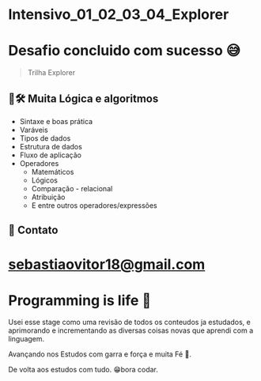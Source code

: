 
# Intensivo_01_02_03_04_Explorer

# Desafio concluido com sucesso 😅

> Trilha Explorer
## 🧰🛠️ Muita Lógica e algoritmos

- Sintaxe e boas prática
- Varáveis
- Tipos de dados
- Estrutura de dados
- Fluxo de aplicação
- Operadores
  - Matemáticos
  - Lógicos
  - Comparação - relacional
  - Atribuição
  - E entre outros operadores/expressões

## 💛 Contato

sebastiaovitor18@gmail.com
=======
<h1>Programming is life 📓</h1>

Usei esse stage como uma revisão de todos os conteudos ja estudados,
e aprimorando e incrementando as diversas coisas novas que aprendi com
a linguagem.

Avançando nos Estudos com garra e força e muita Fé 🙏.

De volta aos estudos com tudo. 😁bora codar.
